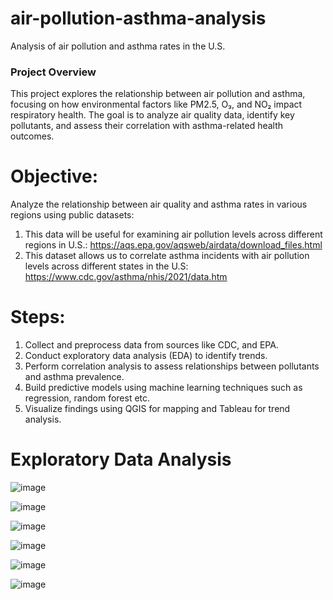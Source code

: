 # air-pollution-asthma-analysis
Analysis of air pollution and asthma rates in the U.S.

### Project Overview
This project explores the relationship between air pollution and asthma, focusing on how environmental factors like PM2.5, O₃, and NO₂ impact respiratory health. The goal is to analyze air quality data, identify key pollutants, and assess their correlation with asthma-related health outcomes.


# Objective:
Analyze the relationship between air quality and asthma rates in various regions using public datasets:
1. This data will be useful for examining air pollution levels across different regions in U.S.: https://aqs.epa.gov/aqsweb/airdata/download_files.html
2. This dataset allows us to correlate asthma incidents with air pollution levels across different states in the U.S: https://www.cdc.gov/asthma/nhis/2021/data.htm 

# Steps:
1. Collect and preprocess data from sources like CDC, and EPA.
2. Conduct exploratory data analysis (EDA) to identify trends.
3. Perform correlation analysis to assess relationships between pollutants and asthma prevalence.
4. Build predictive models using machine learning techniques such as regression, random forest etc.
5. Visualize findings using QGIS for mapping and Tableau for trend analysis.

# Exploratory Data Analysis 

![image](https://github.com/user-attachments/assets/90a364fc-6e33-4d1d-b1c9-b66c69ad622e)

![image](https://github.com/user-attachments/assets/1ea84ac4-007c-4eed-9d8a-f499c4d85f28)

![image](https://github.com/user-attachments/assets/6024c3b5-c853-4293-bce5-7d6ab5a99324)

![image](https://github.com/user-attachments/assets/10abbf90-759f-49a5-899d-1ae19bee5076)

![image](https://github.com/user-attachments/assets/d99fdcb9-d9c9-406d-824f-38c28c3aae86)

![image](https://github.com/user-attachments/assets/ca0dc957-d93f-492b-a2ac-eb530d7fd9d8)


